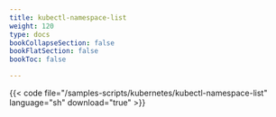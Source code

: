 ```yaml
---
title: kubectl-namespace-list
weight: 120
type: docs
bookCollapseSection: false
bookFlatSection: false
bookToc: false

---
```


{{< code file="/samples-scripts/kubernetes/kubectl-namespace-list" language="sh" download="true" >}}
